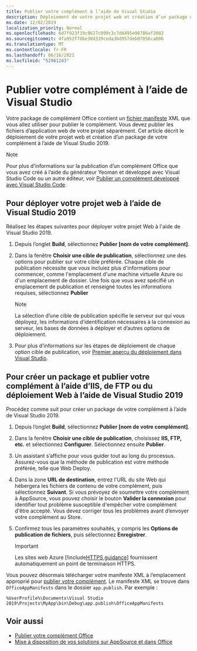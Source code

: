 ```yaml
---
title: Publier votre complément à l’aide de Visual Studio
description: Déploiement de votre projet web et création d’un package de votre complément à l’aide de Visual Studio 2019.
ms.date: 12/02/2019
localization_priority: Normal
ms.openlocfilehash: 6d7f923f19c9627c099c3c7d6495e96786af2002
ms.sourcegitcommit: 4fa952f78be30d339ceda3bd957deb07056ca806
ms.translationtype: MT
ms.contentlocale: fr-FR
ms.lasthandoff: 06/16/2021
ms.locfileid: "52961243"
---
```

# <a name="publish-your-add-in-using-visual-studio"></a>Publier votre complément à l’aide de Visual Studio

Votre package de complément Office contient un [fichier manifeste](../develop/add-in-manifests.md) XML que vous allez utiliser pour publier le complément. Vous devez publier les fichiers d’application web de votre projet séparément. Cet article décrit le déploiement de votre projet web et création d’un package de votre complément à l’aide de Visual Studio 2019.

> [!NOTE]
> Pour plus d’informations sur la publication d’un complément Office que vous avez créé à l’aide du générateur Yeoman et développé avec Visual Studio Code ou un autre éditeur, voir [Publier un complément développé avec Visual Studio Code](publish-add-in-vs-code.md).

## <a name="to-deploy-your-web-project-using-visual-studio-2019"></a>Pour déployer votre projet web à l’aide de Visual Studio 2019

Réalisez les étapes suivantes pour déployer votre projet Web à l'aide de Visual Studio 2019.

1. Depuis l’onglet **Build**, sélectionnez **Publier [nom de votre complément]**.

2. Dans la fenêtre **Choisir une cible de publication**, sélectionnez une des options pour publier sur votre cible préférée. Chaque cible de publication nécessite que vous incluiez plus d'informations pour commencer, comme l'emplacement d'une machine virtuelle Azure ou d'un emplacement de dossier. Une fois que vous avez spécifié un emplacement de publication et renseigné toutes les informations requises, sélectionnez **Publier**

    > [!NOTE]
    > La sélection d’une cible de publication spécifie le serveur sur qui vous déployez, les informations d’identification nécessaires à la connexion au serveur, les bases de données à déployer et d’autres options de déploiement.

3. Pour plus d’informations sur les étapes de déploiement de chaque option cible de publication, voir [Premier aperçu du déploiement dans Visual Studio](/visualstudio/deployment/deploying-applications-services-and-components?view=vs-2019&preserve-view=true).

## <a name="to-package-and-publish-your-add-in-using-iis-ftp-or-web-deploy-using-visual-studio-2019"></a>Pour créer un package et publier votre complément à l’aide d’IIS, de FTP ou du déploiement Web à l’aide de Visual Studio 2019

Procédez comme suit pour créer un package de votre complément à l’aide de Visual Studio 2019.

1. Depuis l’onglet **Build**, sélectionnez **Publier [nom de votre complément]**.
2. Dans la fenêtre **Choisir une cible de publication**, choisissez **IIS, FTP, etc.** et sélectionnez **Configurer**. Sélectionnez ensuite **Publier**.
3. Un assistant s’affiche pour vous guider tout au long du processus. Assurez-vous que la méthode de publication est votre méthode préférée, telle que Web Deploy.
4. Dans la zone **URL de destination**, entrez l'URL du site Web qui hébergera les fichiers de contenu de votre complément, puis sélectionnez **Suivant**. Si vous prévoyez de soumettre votre complément à AppSource, vous pouvez choisir le bouton **Valider la connexion** pour identifier tout problème susceptible d'empêcher votre complément d'être accepté. Vous devez corriger tous les problèmes avant d’envoyer votre complément au Store.
5. Confirmez tous les paramètres souhaités, y compris les **Options de publication de fichiers**, puis sélectionnez **Enregistrer**.

    > [!IMPORTANT]
    > Les sites web Azure [!include[HTTPS guidance](../includes/https-guidance.md)] fournissent automatiquement un point de terminaison HTTPS.

Vous pouvez désormais télécharger votre manifeste XML à l’emplacement approprié pour [publier votre complément](../publish/publish.md). Le manifeste XML se trouve dans `OfficeAppManifests` dans le dossier `app.publish`. Par exemple :

 `%UserProfile%\Documents\Visual Studio 2019\Projects\MyApp\bin\Debug\app.publish\OfficeAppManifests`

## <a name="see-also"></a>Voir aussi

- [Publier votre complément Office](../publish/publish.md)
- [Mise à disposition de vos solutions sur AppSource et dans Office](/office/dev/store/submit-to-the-office-store)
